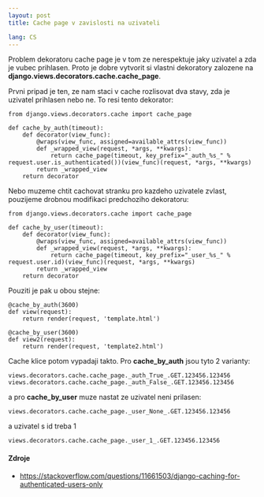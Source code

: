 ```yaml
---
layout: post
title: Cache page v zavislosti na uzivateli

lang: CS
---
```


Problem dekoratoru cache page je v tom ze nerespektuje jaky uzivatel a zda je vubec prihlasen. Proto je dobre vytvorit si vlastni dekoratory zalozene na __django.views.decorators.cache.cache_page__.

Prvni pripad je ten, ze nam staci v cache rozlisovat dva stavy, zda je uzivatel prihlasen nebo ne. To resi tento dekorator:

    from django.views.decorators.cache import cache_page

    def cache_by_auth(timeout):
        def decorator(view_func):
            @wraps(view_func, assigned=available_attrs(view_func))
            def _wrapped_view(request, *args, **kwargs):
                return cache_page(timeout, key_prefix="_auth_%s_" % request.user.is_authenticated())(view_func)(request, *args, **kwargs)
            return _wrapped_view
        return decorator

Nebo muzeme chtit cachovat stranku pro kazdeho uzivatele zvlast, pouzijeme drobnou modifikaci predchoziho dekoratoru:

    from django.views.decorators.cache import cache_page

    def cache_by_user(timeout):
        def decorator(view_func):
            @wraps(view_func, assigned=available_attrs(view_func))
            def _wrapped_view(request, *args, **kwargs):
                return cache_page(timeout, key_prefix="_user_%s_" % request.user.id)(view_func)(request, *args, **kwargs)
            return _wrapped_view
        return decorator

Pouziti je pak u obou stejne:

    @cache_by_auth(3600)
    def view(request):
        return render(request, 'template.html')

    @cache_by_user(3600)
    def view2(request):
        return render(request, 'template2.html')

Cache klice potom vypadaji takto. Pro __cache_by_auth__ jsou tyto 2 varianty:

    views.decorators.cache.cache_page._auth_True_.GET.123456.123456
    views.decorators.cache.cache_page._auth_False_.GET.123456.123456

a pro __cache_by_user__ muze nastat ze uzivatel neni prilasen:

    views.decorators.cache.cache_page._user_None_.GET.123456.123456

a uzivatel s id treba 1

    views.decorators.cache.cache_page._user_1_.GET.123456.123456

#### Zdroje

* <https://stackoverflow.com/questions/11661503/django-caching-for-authenticated-users-only>
